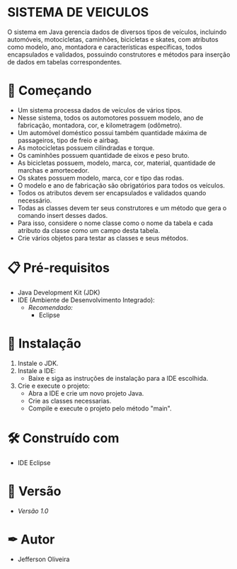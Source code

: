 # SISTEMA DE VEICULOS

O sistema em Java gerencia dados de diversos tipos de veículos, incluindo automóveis, motocicletas, caminhões, bicicletas e skates, com atributos como modelo, ano, montadora e características específicas, todos encapsulados e validados, possuindo construtores e métodos para inserção de dados em tabelas correspondentes.

# 🚀 Começando

- Um sistema processa dados de veículos de vários tipos.
- Nesse sistema, todos os automotores possuem modelo, ano de fabricação, montadora, cor, e kilometragem (odômetro).
- Um automóvel doméstico possui também quantidade máxima de passageiros, tipo de freio e airbag.
- As motocicletas possuem cilindradas e torque.
- Os caminhões possuem quantidade de eixos e peso bruto.
- As bicicletas possuem, modelo, marca, cor, material, quantidade de marchas e amortecedor.
- Os skates possuem modelo, marca, cor e tipo das rodas.
- O modelo e ano de fabricação são obrigatórios para todos os veículos.
- Todos os atributos devem ser encapsulados e validados quando necessário.
- Todas as classes devem ter seus construtores e um método que gera o comando insert desses dados.
- Para isso, considere o nome classe como o nome da tabela e cada atributo da classe como um campo desta tabela. 
- Crie vários objetos para testar as classes e seus métodos.
  
# 📋 Pré-requisitos

- Java Development Kit (JDK)
- IDE (Ambiente de Desenvolvimento Integrado):
  - *Recomendado:*
    - Eclipse

# 🔧 Instalação

1. Instale o JDK.
2. Instale a IDE:
   - Baixe e siga as instruções de instalação para a IDE escolhida.
3. Crie e execute o projeto:
   - Abra a IDE e crie um novo projeto Java.
   - Crie as classes necessarias.
   - Compile e execute o projeto pelo método "main".

# 🛠 Construído com 

- IDE Eclipse

# 📌 Versão

- *Versão 1.0*

# ✒ Autor

- Jefferson Oliveira
